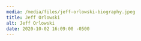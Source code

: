 ```yaml
---
media: /media/files/jeff-orlowski-biography.jpeg
title: Jeff Orlowski
alt: Jeff Orlowski
date: 2020-10-02 16:09:00 -0500
---
```

